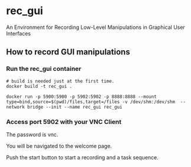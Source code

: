 # rec_gui
An Environment for Recording Low-Level Manipulations in Graphical User Interfaces

## How to record GUI manipulations

### Run the rec_gui container

```
# build is needed just at the first time.
docker build -t rec_gui .

docker run -p 5900:5900 -p 5902:5902 -p 8888:8888 --mount type=bind,source=$(pwd)/files,target=/files -v /dev/shm:/dev/shm  --network bridge --init --name rec_gui rec_gui
```

### Access port 5902 with your VNC Client

The password is vnc.

You will be navigated to the welcome page.

Push the start button to start a recording and a task sequence.

